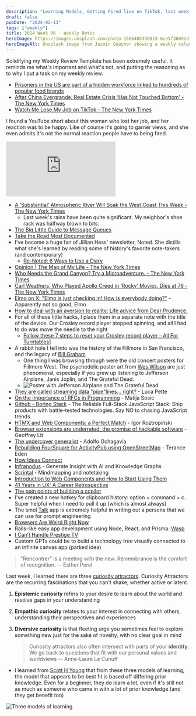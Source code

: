 ```yaml
---
description: "Learning Models, Getting Fired live on TikTok, last week's storm, the boring stack, and recontrer."
draft: false
pubDate: "2024-02-13"
tags: ["weekly"]
title: 2024 Week 06 - Weekly Notes
heroImage: https://images.unsplash.com/photo-1506485338023-6ce5f36692df?ixlib=rb-4.0.3&ixid=M3wxMjA3fDB8MHxwaG90by1wYWdlfHx8fGVufDB8fHx8fA%3D%3D&auto=format&fit=crop&w=2370&q=80
heroImageAlt: Unsplash image from Jazmin Quaynor showing a weekly calendar
---
```


Solidifying my Weekly Review Template has been extremely useful. It reminds me what's important and what's not, and putting the reasoning as to why I put a task on my weekly review.

- [Prisoners in the US are part of a hidden workforce linked to hundreds of popular food brands](https://news.yahoo.com/prisoners-us-part-hidden-workforce-125458768.html)
- [After China Evergrande, Real Estate Crisis ‘Has Not Touched Bottom’ - The New York Times](https://www.nytimes.com/2024/01/30/business/china-evergrande-real-estate.html?campaign_id=9&emc=edit_nn_20240130&instance_id=113843&nl=the-morning&regi_id=197092347&segment_id=156791&te=1&user_id=53888c42b17ce2b613ad43a8e73d64ef)
- [Watch Me Lose My Job on TikTok - The New York Times](https://www.nytimes.com/2024/01/30/technology/social-media-tech-layoffs.html?campaign_id=9&emc=edit_nn_20240130&instance_id=113843&nl=the-morning&regi_id=197092347&segment_id=156791&te=1&user_id=53888c42b17ce2b613ad43a8e73d64ef)

I found a YouTube short about this woman who lost her job, and her reaction was to be happy. Like of course it's going to garner views, and she even admits it's not the normal reaction people have to being fired.

<iframe 
  class="aspect-video w-full"
  src="https://www.youtube.com/embed/3Lsv-BA0IDw"
  title="YouTube video player"
  frameborder="0"
  allow="accelerometer; autoplay; clipboard-write; encrypted-media; gyroscope; picture-in-picture; web-share"
  allowfullscreen></iframe>

- [A ‘Substantial’ Atmospheric River Will Soak the West Coast This Week - The New York Times](https://www.nytimes.com/2024/01/29/us/atmospheric-river-west-coast-forecast.html?campaign_id=9&emc=edit_nn_20240130&instance_id=113843&nl=the-morning&regi_id=197092347&segment_id=156791&te=1&user_id=53888c42b17ce2b613ad43a8e73d64ef)
  - Last week's rains have been quite significant. My neighbor's shoe rack was halfway blown to bits.
- [The Big Little Guide to Message Queues](https://sudhir.io/the-big-little-guide-to-message-queues?utm_source=tldrnewsletter)
- [Take the Road Most Documented](https://jarbus.net/blog/take-the-road-most-documented/?utm_source=tldrnewsletter)
- I've become a huge fan of Jillian Hess' newsletter, Noted. She distills what she's learned by reading some of history's favorite note-takers (and contemporary)
  - [Re-Noted: 6 Ways to Use a Diary](https://jillianhess.substack.com/p/re-noted-6-ways-to-use-a-diary)
- [Opinion | The Map of My Life - The New York Times](https://www.nytimes.com/2016/03/11/opinion/the-map-of-my-life.html?campaign_id=9&emc=edit_nn_20240203&instance_id=114245&nl=the-morning&regi_id=197092347&segment_id=157190&te=1&user_id=53888c42b17ce2b613ad43a8e73d64ef)
- [Who Needs the Grand Canyon? Try a Microadventure. - The New York Times](https://www.nytimes.com/2021/07/05/well/live/awe-microadventure-exploration.html)
- [Carl Weathers, Who Played Apollo Creed in ‘Rocky’ Movies, Dies at 76 - The New York Times](https://www.nytimes.com/2024/02/02/arts/television/carl-weathers-dead.html?campaign_id=9&emc=edit_nn_20240203&instance_id=114245&nl=the-morning&regi_id=197092347&segment_id=157190&te=1&user_id=53888c42b17ce2b613ad43a8e73d64ef)
- [Elmo on X: "Elmo is just checking in! How is everybody doing?"](https://twitter.com/elmo/status/1751995117366296904?s=20) - Apparently not so good, Elmo
- [How to deal with an aversion to reality: Life advice from Dear Prudence.](https://slate.com/podcasts/dear-prudence/2024/01/how-to-deal-with-an-aversion-to-reality-life-advice-from-dear-prudence?utm_source=edyong209&utm_medium=email&utm_campaign=the-eds-up-how-to-start-a-book)
- For all of these little hacks, I place them in a separate note with the title of the device. Our Crosley record player stopped spinning, and all I had to do was move the needle to the right
  - [Follow these 7 steps to reset your Crosley record player - All For Turntables](https://allforturntables.com/2023/03/17/follow-these-7-steps-to-reset-your-crosley-record-player/)]
- A rabbit hole I fell into was the history of the Fillmore in San Francisco, and the legacy of [Bill Graham](<https://en.wikipedia.org/wiki/Bill_Graham_(promoter)>)
  - One thing I was browsing through were the old concert posters for Fillmore West. The psychedelic poster art from [Wes Wilson](https://www.wes-wilson.com/) are just phenomenal, especially if you grew up listening to Jefferson Airplane, Janis Joplin, and The Grateful Dead.
  - ![Poster with Jefferson Airplane and The Grateful Dead](https://www.wes-wilson.com/uploads/1/7/0/4/17048818/7749663_orig.jpg)
- [They are called streaming data "pipe"lines... right?](https://lucapette.me/writing/they-are-called-streaming-data-pipelines-right/) - Luca Pette
- [On the Importance of RFCs in Programming](https://wasp-lang.dev/blog/2023/12/05/writing-rfcs) - Matija Sosic
- [Github - Boring Stack](https://github.com/sailscastshq/boring-stack) - The Reliable Full-Stack JavaScript Stack: Ship products with battle-tested technologies. Say NO to chasing JavaScript trends.
- [HTMX and Web Components: a Perfect Match](https://binaryigor.com/htmx-and-web-components-a-perfect-match.htm) - Igor Roztropiński
- [Browser extensions are underrated: the promise of hackable software](https://www.geoffreylitt.com/2019/07/29/browser-extensions) - Geoffrey Lit
- [The undercover generalist](https://ochagavia.nl/blog/the-undercover-generalist/) - Adolfo Ochagavía
- [Rebuilding FourSquare for ActivityPub using OpenStreetMap](https://shkspr.mobi/blog/2024/01/rebuilding-foursquare-for-activitypub-using-openstreetmap/) - Terance Eden
- [How Ideas Connect](https://www.dsebastien.net/how-to-connect-ideas-together/)
- [Infranodus](https://infranodus.com/) - Generate Insight with AI and Knowledge Graphs
- [Scrintal](https://scrintal.com/) - Mindmapping and notetaking
- [Introduction to Web Components and How to Start Using Them](https://thenewstack.io/introduction-to-web-components-and-how-to-start-using-them/)
- [41 Years in UX: A Career Retrospective](https://www.uxtigers.com/post/41-years-in-ux)
- [The pain points of building a copilot](https://austinhenley.com/blog/copilotpainpoints.html)
- I've created a new hotkey for clipboard history: option + command + c. Super helpful when I need to pull it up (which is almost always)
- The smol [Talk](https://talk.smol.ai/talk/settings/personas) app is extremely helpful in writing out a persona that we can use for prompt engineering
- [Browsers Are Weird Right Now](https://tylersticka.com/journal/browsers-are-weird-right-now/)
- Rails-like easy app development using Node, React, and Prisma: [Wasp](https://wasp-lang.dev/)
- [I Can’t Handle Prestige TV](https://tylersticka.com/journal/prestige-tv/)
- Custom GPTs could be to build a technology tree visually connected to an infinite canvas app (parked idea)

> "Rencontrer” is a meeting with the new. Remembrance is the comfort of recognition.
> -- Esther Perel

Last week, I learned there are three [curiosity attractors](https://nesslabs.com/curiosity-attractors). Curiosity Attractors are the recurring fascinations that you can't shake, whether active or latent.

1. **Epistemic curiosity** refers to your desire to learn about the world and resolve gaps in your understanding
2. **Empathic curiosity** relates to your interest in connecting with others, understanding their perspectives and experiences
3. **Diversive curiosity** is that fleeting urge you sometimes feel to explore something new just for the sake of novelty, with no clear goal in mind

   > Curiosity attractors also often intersect with parts of your **identity**. We go back to questions that fit with our personal values and worldviews
   > -- Anne-Laure Le Cunuff

- I learned from [Scott H Young](https://www.scotthyoung.com) that from these three models of learning, the model that appears to be best fit is based off differing prior knowledge. Even for a beginner, they do learn a lot, even if it's still not as much as someone who came in with a lot of prior knowledge (and they get benefit too)

![Three models of learning](https://www.scotthyoung.com/blog/wp-content/uploads/2024/01/3-models-learning.jpg)
